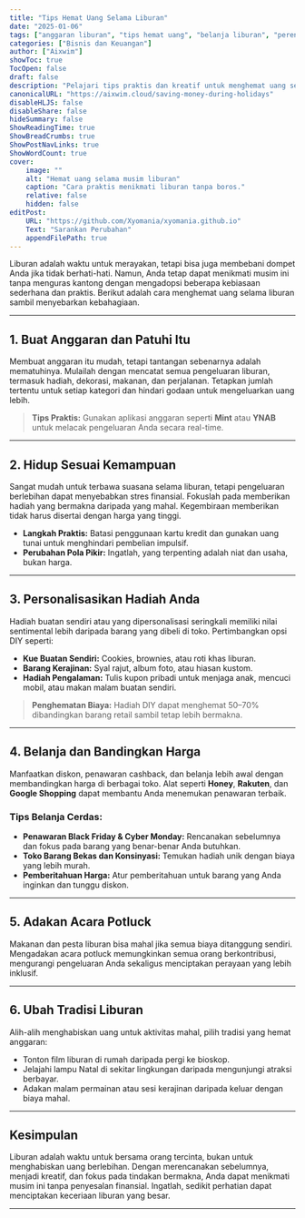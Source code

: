 ```yaml
---
title: "Tips Hemat Uang Selama Liburan"
date: "2025-01-06"
tags: ["anggaran liburan", "tips hemat uang", "belanja liburan", "perencanaan anggaran", "keuangan pribadi"]
categories: ["Bisnis dan Keuangan"]
author: ["Aixwim"]
showToc: true
TocOpen: false
draft: false
description: "Pelajari tips praktis dan kreatif untuk menghemat uang selama musim liburan sambil tetap menyebarkan keceriaan dan kebahagiaan."
canonicalURL: "https://aixwim.cloud/saving-money-during-holidays"
disableHLJS: false
disableShare: false
hideSummary: false
ShowReadingTime: true
ShowBreadCrumbs: true
ShowPostNavLinks: true
ShowWordCount: true
cover:
    image: ""
    alt: "Hemat uang selama musim liburan"
    caption: "Cara praktis menikmati liburan tanpa boros."
    relative: false
    hidden: false
editPost:
    URL: "https://github.com/Xyomania/xyomania.github.io"
    Text: "Sarankan Perubahan"
    appendFilePath: true
---
```


Liburan adalah waktu untuk merayakan, tetapi bisa juga membebani dompet Anda jika tidak berhati-hati. Namun, Anda tetap dapat menikmati musim ini tanpa menguras kantong dengan mengadopsi beberapa kebiasaan sederhana dan praktis. Berikut adalah cara menghemat uang selama liburan sambil menyebarkan kebahagiaan.

---

## 1. **Buat Anggaran dan Patuhi Itu**

Membuat anggaran itu mudah, tetapi tantangan sebenarnya adalah mematuhinya. Mulailah dengan mencatat semua pengeluaran liburan, termasuk hadiah, dekorasi, makanan, dan perjalanan. Tetapkan jumlah tertentu untuk setiap kategori dan hindari godaan untuk mengeluarkan uang lebih.

> **Tips Praktis:** Gunakan aplikasi anggaran seperti **Mint** atau **YNAB** untuk melacak pengeluaran Anda secara real-time.

---

## 2. **Hidup Sesuai Kemampuan**

Sangat mudah untuk terbawa suasana selama liburan, tetapi pengeluaran berlebihan dapat menyebabkan stres finansial. Fokuslah pada memberikan hadiah yang bermakna daripada yang mahal. Kegembiraan memberikan tidak harus disertai dengan harga yang tinggi.

- **Langkah Praktis:** Batasi penggunaan kartu kredit dan gunakan uang tunai untuk menghindari pembelian impulsif.
- **Perubahan Pola Pikir:** Ingatlah, yang terpenting adalah niat dan usaha, bukan harga.

---

## 3. **Personalisasikan Hadiah Anda**

Hadiah buatan sendiri atau yang dipersonalisasi seringkali memiliki nilai sentimental lebih daripada barang yang dibeli di toko. Pertimbangkan opsi DIY seperti:
- **Kue Buatan Sendiri:** Cookies, brownies, atau roti khas liburan.
- **Barang Kerajinan:** Syal rajut, album foto, atau hiasan kustom.
- **Hadiah Pengalaman:** Tulis kupon pribadi untuk menjaga anak, mencuci mobil, atau makan malam buatan sendiri.

> **Penghematan Biaya:** Hadiah DIY dapat menghemat 50–70% dibandingkan barang retail sambil tetap lebih bermakna.

---

## 4. **Belanja dan Bandingkan Harga**

Manfaatkan diskon, penawaran cashback, dan belanja lebih awal dengan membandingkan harga di berbagai toko. Alat seperti **Honey**, **Rakuten**, dan **Google Shopping** dapat membantu Anda menemukan penawaran terbaik.

### Tips Belanja Cerdas:
- **Penawaran Black Friday & Cyber Monday:** Rencanakan sebelumnya dan fokus pada barang yang benar-benar Anda butuhkan.
- **Toko Barang Bekas dan Konsinyasi:** Temukan hadiah unik dengan biaya yang lebih murah.
- **Pemberitahuan Harga:** Atur pemberitahuan untuk barang yang Anda inginkan dan tunggu diskon.

---

## 5. **Adakan Acara Potluck**

Makanan dan pesta liburan bisa mahal jika semua biaya ditanggung sendiri. Mengadakan acara potluck memungkinkan semua orang berkontribusi, mengurangi pengeluaran Anda sekaligus menciptakan perayaan yang lebih inklusif.

---

## 6. **Ubah Tradisi Liburan**

Alih-alih menghabiskan uang untuk aktivitas mahal, pilih tradisi yang hemat anggaran:
- Tonton film liburan di rumah daripada pergi ke bioskop.
- Jelajahi lampu Natal di sekitar lingkungan daripada mengunjungi atraksi berbayar.
- Adakan malam permainan atau sesi kerajinan daripada keluar dengan biaya mahal.

---

## Kesimpulan

Liburan adalah waktu untuk bersama orang tercinta, bukan untuk menghabiskan uang berlebihan. Dengan merencanakan sebelumnya, menjadi kreatif, dan fokus pada tindakan bermakna, Anda dapat menikmati musim ini tanpa penyesalan finansial. Ingatlah, sedikit perhatian dapat menciptakan keceriaan liburan yang besar.

---
